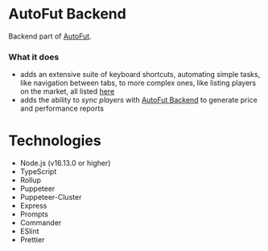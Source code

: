 # AutoFut Backend
Backend part of [AutoFut](https://github.com/matkoson/autofut-backend).

### What it does
- adds an extensive suite of keyboard shortcuts, automating simple tasks, like navigation between tabs, to more complex ones, like listing players on the market, all listed [here](https://github.com/matkoson/autofut-extension/blob/master/src/app/keyMap.ts)
- adds the ability to *sync players* with [AutoFut Backend](https://github.com/matkoson/autofut-backend) to generate price and performance reports

# Technologies

- Node.js (v16.13.0 or higher)
- TypeScript
- Rollup
- Puppeteer
- Puppeteer-Cluster
- Express
- Prompts
- Commander
- ESlint
- Prettier
